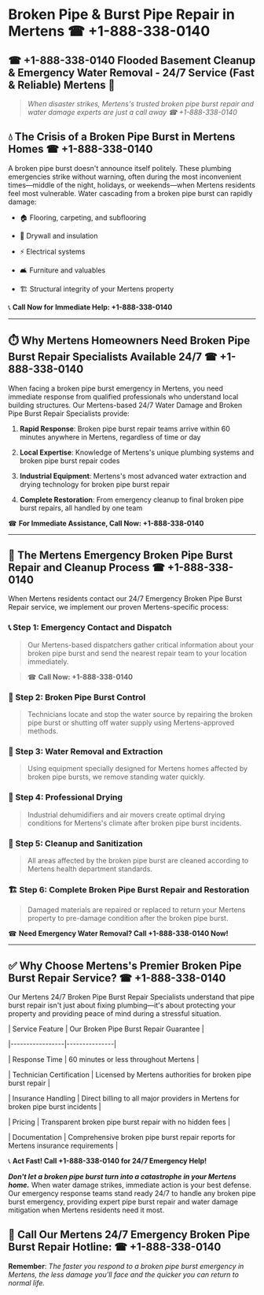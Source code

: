# Broken Pipe & Burst Pipe Repair in Mertens ☎ +1-888-338-0140  
## ☎ +1-888-338-0140 Flooded Basement Cleanup & Emergency Water Removal - 24/7 Service (Fast & Reliable) Mertens 🚨  

> *When disaster strikes, Mertens's trusted broken pipe burst repair and water damage experts are just a call away ☎ +1-888-338-0140*  

## 💧 The Crisis of a Broken Pipe Burst in Mertens Homes ☎ +1-888-338-0140  

A broken pipe burst doesn't announce itself politely. These plumbing emergencies strike without warning, often during the most inconvenient times—middle of the night, holidays, or weekends—when Mertens residents feel most vulnerable. Water cascading from a broken pipe burst can rapidly damage:  

* 🏠 Flooring, carpeting, and subflooring  
* 🧱 Drywall and insulation  
* ⚡ Electrical systems  
* 🛋️ Furniture and valuables  
* 🏗️ Structural integrity of your Mertens property  

📞 **Call Now for Immediate Help: +1-888-338-0140**  

---  

## ⏱️ Why Mertens Homeowners Need Broken Pipe Burst Repair Specialists Available 24/7 ☎ +1-888-338-0140  

When facing a broken pipe burst emergency in Mertens, you need immediate response from qualified professionals who understand local building structures. Our Mertens-based 24/7 Water Damage and Broken Pipe Burst Repair Specialists provide:  

1. **Rapid Response**: Broken pipe burst repair teams arrive within 60 minutes anywhere in Mertens, regardless of time or day  
2. **Local Expertise**: Knowledge of Mertens's unique plumbing systems and broken pipe burst repair codes  
3. **Industrial Equipment**: Mertens's most advanced water extraction and drying technology for broken pipe burst repair  
4. **Complete Restoration**: From emergency cleanup to final broken pipe burst repairs, all handled by one team  

☎ **For Immediate Assistance, Call Now: +1-888-338-0140**  

---  

## 🔧 The Mertens Emergency Broken Pipe Burst Repair and Cleanup Process ☎ +1-888-338-0140  

When Mertens residents contact our 24/7 Emergency Broken Pipe Burst Repair service, we implement our proven Mertens-specific process:  

### 📞 Step 1: Emergency Contact and Dispatch  
> Our Mertens-based dispatchers gather critical information about your broken pipe burst and send the nearest repair team to your location immediately.  
> ☎ **Call Now: +1-888-338-0140**  

### 🚿 Step 2: Broken Pipe Burst Control  
> Technicians locate and stop the water source by repairing the broken pipe burst or shutting off water supply using Mertens-approved methods.  

### 🌊 Step 3: Water Removal and Extraction  
> Using equipment specially designed for Mertens homes affected by broken pipe bursts, we remove standing water quickly.  

### 💨 Step 4: Professional Drying  
> Industrial dehumidifiers and air movers create optimal drying conditions for Mertens's climate after broken pipe burst incidents.  

### 🧼 Step 5: Cleanup and Sanitization  
> All areas affected by the broken pipe burst are cleaned according to Mertens health department standards.  

### 🏗️ Step 6: Complete Broken Pipe Burst Repair and Restoration  
> Damaged materials are repaired or replaced to return your Mertens property to pre-damage condition after the broken pipe burst.  

☎ **Need Emergency Water Removal? Call +1-888-338-0140 Now!**  

---  

## ✅ Why Choose Mertens's Premier Broken Pipe Burst Repair Service? ☎ +1-888-338-0140  

Our Mertens 24/7 Broken Pipe Burst Repair Specialists understand that pipe burst repair isn't just about fixing plumbing—it's about protecting your property and providing peace of mind during a stressful situation.  

| Service Feature | Our Broken Pipe Burst Repair Guarantee |  
|-----------------|---------------|  
| Response Time | 60 minutes or less throughout Mertens |  
| Technician Certification | Licensed by Mertens authorities for broken pipe burst repair |  
| Insurance Handling | Direct billing to all major providers in Mertens for broken pipe burst incidents |  
| Pricing | Transparent broken pipe burst repair with no hidden fees |  
| Documentation | Comprehensive broken pipe burst repair reports for Mertens insurance requirements |  

📞 **Act Fast! Call +1-888-338-0140 for 24/7 Emergency Help!**  

***Don't let a broken pipe burst turn into a catastrophe in your Mertens home.*** When water damage strikes, immediate action is your best defense. Our emergency response teams stand ready 24/7 to handle any broken pipe burst emergency, providing expert pipe burst repair and water damage mitigation when Mertens residents need it most.  

## 📱 Call Our Mertens 24/7 Emergency Broken Pipe Burst Repair Hotline: ☎ +1-888-338-0140  

**Remember**: *The faster you respond to a broken pipe burst emergency in Mertens, the less damage you'll face and the quicker you can return to normal life.*